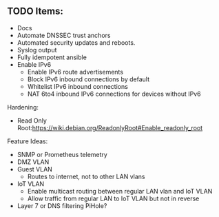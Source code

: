 
## TODO Items:
- Docs
- Automate DNSSEC trust anchors
- Automated security updates and reboots.
- Syslog output
- Fully idempotent ansible
- Enable IPv6
  - Enable IPv6 route advertisements
  - Block IPv6 inbound connections by default
  - Whitelist IPv6 inbound connections
  - NAT 6to4 inbound IPv6 connections for devices without IPv6

Hardening:
- Read Only Root:https://wiki.debian.org/ReadonlyRoot#Enable_readonly_root

Feature Ideas:
- SNMP or Prometheus telemetry
- DMZ VLAN
- Guest VLAN
  - Routes to internet, not to other LAN vlans
- IoT VLAN
  - Enable multicast routing between regular LAN vlan and IoT VLAN
  - Allow traffic from regular LAN to IoT VLAN but not in reverse
- Layer 7 or DNS filtering PiHole?
